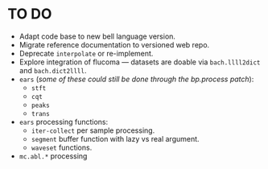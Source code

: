 # TO DO

- Adapt code base to new bell language version.
- Migrate reference documentation to versioned web repo.
- Deprecate `interpolate` or re-implement.
- Explore integration of flucoma — datasets are doable via `bach.llll2dict` and `bach.dict2llll`.
- `ears` (_some of these could still be done through the bp.process patch_):
  - `stft`
  - `cqt`
  - `peaks`
  - `trans`
- `ears` processing functions:
  - `iter-collect` per sample processing.
  - `segment` buffer function with lazy vs real argument.
  - `waveset` functions.
- `mc.abl.*` processing

